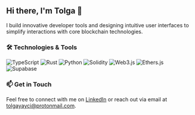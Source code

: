 ## Hi there, I'm Tolga 👋

<!-- **tolgayayci/tolgayayci** is a ✨ _special_ ✨ repository because its `README.md` (this file) appears on your GitHub profile.-->

I build innovative developer tools and designing intuitive user interfaces to simplify interactions with core blockchain technologies.

### 🛠 Technologies & Tools

![TypeScript](https://img.shields.io/badge/TypeScript-3178C6?style=for-the-badge&logo=typescript&logoColor=white)
![Rust](https://img.shields.io/badge/Rust-%23DEA584.svg?style=for-the-badge&logo=rust&logoColor=black)
![Python](https://img.shields.io/badge/Python-3776AB?style=for-the-badge&logo=python&logoColor=white)
![Solidity](https://img.shields.io/badge/Solidity-363636?style=for-the-badge&logo=solidity&logoColor=white)
![Web3.js](https://img.shields.io/badge/Web3.js-339933?style=for-the-badge&logo=web3dotjs&logoColor=white)
![Ethers.js](https://img.shields.io/badge/Ethers.js-627EEA?style=for-the-badge&logo=ethers&logoColor=white)
![Supabase](https://img.shields.io/badge/Supabase-3ECF8E?style=for-the-badge&logo=supabase&logoColor=white)

### 📫 Get in Touch

Feel free to connect with me on [LinkedIn](https://www.linkedin.com/in/tolgayayci/) or reach out via email at <tolgayayci@protonmail.com>.
